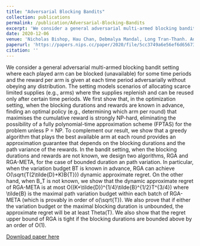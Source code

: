 ```yaml
---
title: "Adversarial Blocking Bandits"
collection: publications
permalink: /publication/Adversarial-Blocking-Bandits
excerpt: 'We consider a general adversarial multi-armed blocking bandit setting where each played arm can be blocked (unavailable) for some time periods and the reward per arm is given at each time period adversarially without obeying any distribution. '
date: 2020-12-06
venue: 'Nicholas Bishop, Hau Chan, Debmalya Mandal, Long Tran-Thanh. Adversarial Blocking Bandits in Advances in  Neural  Information  Processing  Systems  33 (NeurIPS 2020), 2020 '
paperurl: 'https://papers.nips.cc/paper/2020/file/5cc3749a6e56ef6d656735dff9176074-Paper.pdf'
citation: ''
---
```

We consider a general adversarial multi-armed blocking bandit setting where each played arm can be blocked (unavailable) for some time periods and the reward per arm is given at each time period adversarially without obeying any distribution. The setting models scenarios of allocating scarce limited supplies (e.g., arms) where the supplies replenish and can be reused only after certain time periods. We first show that, in the optimization setting, when the blocking durations and rewards are known in advance, finding an optimal policy (e.g., determining which arm per round) that maximises the cumulative reward is strongly NP-hard, eliminating the possibility of a fully polynomial-time approximation scheme (FPTAS) for the problem unless P = NP. To complement our result, we show that a greedy algorithm that plays the best available arm at each round provides an approximation guarantee that depends on the blocking durations and the path variance of the rewards. In the bandit setting, when the blocking durations and rewards are not known, we design two algorithms, RGA and RGA-META, for the case of bounded duration an path variation. In particular, when the variation budget BT is known in advance, RGA can achieve O(\sqrt{T(2\tilde{D}+K)B{T}}) dynamic approximate regret. On the other hand, when B_T is not known, we show that the dynamic approximate regret of RGA-META is at most O((K+\tilde{D})^{1/4}\tilde{B}^{1/2}T^{3/4}) where \tilde{B} is the maximal path variation budget within each batch of RGA-META (which is provably in order of o(\sqrt{T}). We also prove that if either the variation budget or the maximal blocking duration is unbounded, the approximate regret will be at least Theta(T). We also show that the regret upper bound of RGA is tight if the blocking durations are bounded above by an order of O(1).

[Download paper here](https://papers.nips.cc/paper/2020/hash/5cc3749a6e56ef6d656735dff9176074-Abstract.html)
